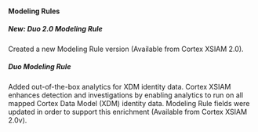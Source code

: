 
#### Modeling Rules

##### New: Duo 2.0 Modeling Rule

Created a new Modeling Rule version (Available from Cortex XSIAM 2.0).

##### Duo Modeling Rule

Added out-of-the-box analytics for XDM identity data.
Cortex XSIAM enhances detection and investigations by enabling analytics to run on all mapped Cortex Data Model (XDM) identity data.
Modeling Rule fields were updated in order to support this enrichment (Available from Cortex XSIAM 2.0v).
